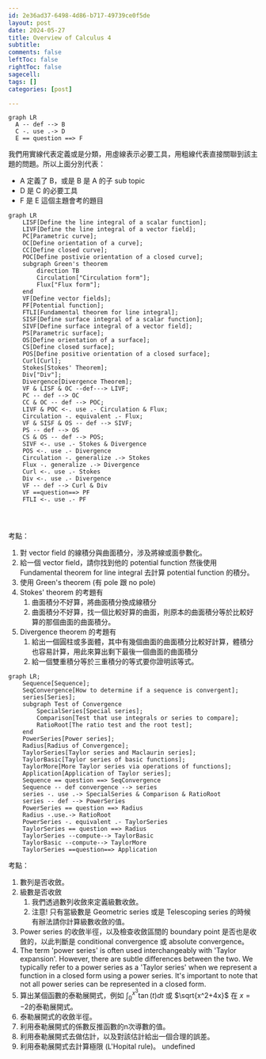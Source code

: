 ```yaml
---
id: 2e36ad37-6498-4d86-b717-49739ce0f5de
layout: post
date: 2024-05-27
title: Overview of Calculus 4
subtitle: 
comments: false
leftToc: false
rightToc: false
sagecell: 
tags: []
categories: [post]

---
```


```mermaid
graph LR
  A -- def --> B
  C -. use .-> D
  E == question ==> F
```


我們用實線代表定義或是分類，用虛線表示必要工具，用粗線代表直接關聯到該主題的問題。所以上面分別代表：

- A 定義了 B，或是 B 是 A 的子 sub topic
- D 是 C 的必要工具
- F 是 E 這個主題會考的題目

```mermaid
graph LR
	LISF[Define the line integral of a scalar function];
	LIVF[Define the line integral of a vector field];
	PC[Parametric curve];
	OC[Define orientation of a curve];
	CC[Define closed curve];
	POC[Define postivie orientation of a closed curve];
	subgraph Green's theorem
		direction TB
		Circulation["Circulation form"];
		Flux["Flux form"];
	end
	VF[Define vector fields];
	PF[Potential function];
	FTLI[Fundamental theorem for line integral];
	SISF[Define surface integral of a scalar function];
	SIVF[Define surface integral of a vector field];
	PS[Parametric surface];
	OS[Define orientation of a surface];
	CS[Define closed surface];
	POS[Define positive orientation of a closed surface];
	Curl[Curl];
	Stokes[Stokes' Theorem];
	Div["Div"];
	Divergence[Divergence Theorem];
	VF & LISF & OC --def---> LIVF;
	PC -- def --> OC
	CC & OC -- def --> POC;
	LIVF & POC <-. use .- Circulation & Flux;
	Circulation -. equivalent .- Flux;
	VF & SISF & OS -- def --> SIVF;
	PS -- def --> OS
	CS & OS -- def --> POS;
	SIVF <-. use .- Stokes & Divergence
	POS <-. use .- Divergence
	Circulation -. generalize .-> Stokes
	Flux -. generalize .-> Divergence
	Curl <-. use .- Stokes
	Div <-. use .- Divergence
	VF -- def --> Curl & Div
	VF ==question==> PF
	FTLI <-. use .- PF
	
	
	
```


考點：

1. 對 vector field 的線積分與曲面積分，涉及將線或面參數化。
2. 給一個 vector field，請你找到他的 potential function 然後使用 Fundamental theorem for line integral 去計算 potential function 的積分。
3. 使用 Green's theorem (有 pole 跟 no pole)
4. Stokes' theorem 的考題有
	1. 曲面積分不好算，將曲面積分換成線積分
	2. 曲面積分不好算，找一個比較好算的曲面，則原本的曲面積分等於比較好算的那個曲面的曲面積分。
5. Divergence theorem 的考題有
	1. 給出一個圓柱或多面體，其中有幾個曲面的曲面積分比較好計算，體積分也容易計算，用此來算出剩下最後一個曲面的曲面積分
	2. 給一個雙重積分等於三重積分的等式要你證明該等式。

```mermaid
graph LR;
	Sequence[Sequence];
	SeqConvergence[How to determine if a sequence is convergent];
	series[Series];
	subgraph Test of Convergence	
		SpecialSeries[Special series];
		Comparison[Test that use integrals or series to compare];
		RatioRoot[The ratio test and the root test];
	end
	PowerSeries[Power series];
	Radius[Radius of Convergence];
	TaylorSeries[Taylor series and Maclaurin series];
	TaylorBasic[Taylor series of basic functions];
	TaylorMore[More Taylor series via operations of functions];
	Application[Application of Taylor series];
	Sequence == question ==> SeqConvergence
	Sequence -- def convergence --> series
	series -. use .-> SpecialSeries & Comparison & RatioRoot
	series -- def --> PowerSeries
	PowerSeries == question ==> Radius
	Radius -.use.-> RatioRoot
	PowerSeries -. equivalent .- TaylorSeries
	TaylorSeries == question ==> Radius
	TaylorSeries --compute--> TaylorBasic
	TaylorBasic --compute--> TaylorMore
	TaylorSeries ==question==> Application
```


考點：

1. 數列是否收斂。
2. 級數是否收斂
	1. 我們透過數列收斂來定義級數收斂。
	2. 注意! 只有當級數是 Geometric series 或是 Telescoping series 的時候有辦法請你計算級數收斂的值。
3. Power series 的收斂半徑，以及檢查收斂區間的 boundary point 是否也是收斂的，以此判斷是 conditional convergence 或 absolute convergence。
4. The term 'power series' is often used interchangeably with 'Taylor expansion'. However, there are subtle differences between the two. We typically refer to a power series as a 'Taylor series' when we represent a function in a closed form using a power series. It's important to note that not all power series can be represented in a closed form.
5. 算出某個函數的泰勒展開式，例如 $\int_0^{x^3}\tan(t)dt$ 或 $\sqrt{x^2+4x}$ 在 $x=-2$的泰勒展開式。
6. 泰勒展開式的收斂半徑。
7. 利用泰勒展開式的係數反推函數的n次導數的值。
8. 利用泰勒展開式去做估計，以及對該估計給出一個合理的誤差。
9. 利用泰勒展開式去計算極限 (L'Hopital rule)。
undefined